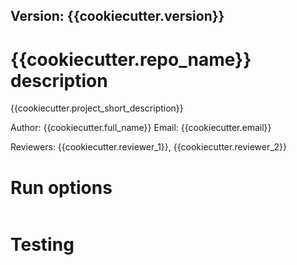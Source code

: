 ## Version: {{cookiecutter.version}}

# {{cookiecutter.repo_name}} description

{{cookiecutter.project_short_description}}

Author: {{cookiecutter.full_name}}
Email: {{cookiecutter.email}}

Reviewers: {{cookiecutter.reviewer_1}}, {{cookiecutter.reviewer_2}}

# Run options

``` 
```

# Testing

```
```